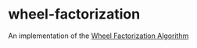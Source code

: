 # wheel-factorization

An implementation of the [Wheel Factorization Algorithm](https://en.wikipedia.org/wiki/Wheel_factorization)
